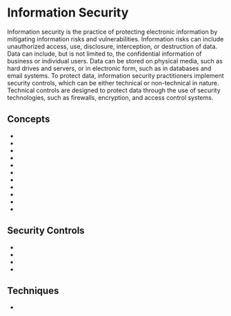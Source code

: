 # Information Security

Information security is the practice of protecting electronic information by mitigating information risks and vulnerabilities. Information risks can include unauthorized access, use, disclosure, interception, or destruction of data. Data can include, but is not limited to, the confidential information of business or individual users. Data can be stored on physical media, such as hard drives and servers, or in electronic form, such as in databases and email systems. To protect data, information security practitioners implement security controls, which can be either technical or non-technical in nature. Technical controls are designed to protect data through the use of security technologies, such as firewalls, encryption, and access control systems.

## Concepts
* [](identification-and-authentication-methods-kerberos)
* [](remote-access-authentication-pap-and-chap)
* [](server-client-communication-security-digital-certificates)
* [](site-to-site-vpn-for-secure-connections-between-business-offices-and-partners)
* [](you-re-never-too-far-from-the-office-with-a-vpn)
* [](low-security-vpn-solution-point-to-point-tunneling-protocol)
* [](choose-the-right-switch-for-a-secure-network)
* [](the-best-way-to-decide-if-bring-your-own-device-byod-is-right-for-your-workplace)
* [](defining-security-roles-and-responsibilities)
* [](efficiency-meets-flexibility-with-cloud-computing)
* [](hybrid-cloud)



## Security Controls
* [](securing-confidentiality-of-data-using-the-bell-lapadula-model)
* [](access-controls-for-a-secure-organization)
* [](the-biba-model-a-comparison-between-bell-lapadula)
* [](choose-the-right-application-control-for-your-organization-with-whitelisting-and-blacklisting)


## Techniques
* [](the-right-type-of-alert-for-the-right-result)

